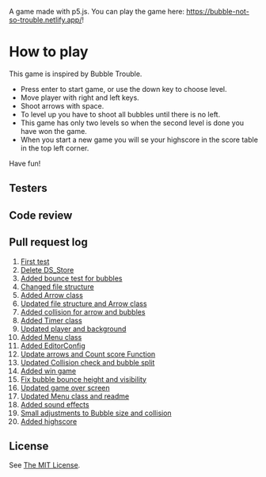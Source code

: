 A game made with p5.js. You can play the game here: https://bubble-not-so-trouble.netlify.app/!

# How to play
This game is inspired by Bubble Trouble. 

- Press enter to start game, or use the down key to choose level.
- Move player with right and left keys.
- Shoot arrows with space.
- To level up you have to shoot all bubbles until there is no left.
- This game has only two levels so when the second level is done you have won the game. 
- When you start a new game you will se your highscore in the score table in the top left corner.

Have fun!

## Testers


## Code review


## Pull request log 

1. [First test](https://github.com/emeliepetersson/game-over/pull/1)
2. [Delete DS_Store](https://github.com/emeliepetersson/game-over/pull/2)
3. [Added bounce test for bubbles](https://github.com/emeliepetersson/game-over/pull/3)
4. [Changed file structure](https://github.com/emeliepetersson/game-over/pull/4)
5. [Added Arrow class](https://github.com/emeliepetersson/game-over/pull/5)
6. [Updated file structure and Arrow class](https://github.com/emeliepetersson/game-over/pull/6)
7. [Added collision for arrow and bubbles](https://github.com/emeliepetersson/game-over/pull/7)
8. [Added Timer class](https://github.com/emeliepetersson/game-over/pull/8)
9. [Updated player and background](https://github.com/emeliepetersson/game-over/pull/9)
10. [Added Menu class](https://github.com/emeliepetersson/game-over/pull/10)
11. [Added EditorConfig](https://github.com/emeliepetersson/game-over/pull/11)
12. [Update arrows and Count score Function](https://github.com/emeliepetersson/game-over/pull/12)
13. [Updated Collision check and bubble split](https://github.com/emeliepetersson/game-over/pull/13)
14. [Added win game](https://github.com/emeliepetersson/game-over/pull/14)
15. [Fix bubble bounce height and visibility](https://github.com/emeliepetersson/game-over/pull/15)
16. [Updated game over screen](https://github.com/emeliepetersson/game-over/pull/16)
17. [Updated Menu class and readme](https://github.com/emeliepetersson/game-over/pull/17)
18. [Added sound effects](https://github.com/emeliepetersson/game-over/pull/18)
19. [Small adjustments to Bubble size and collision](https://github.com/emeliepetersson/game-over/pull/19)
20. [Added highscore](https://github.com/emeliepetersson/game-over/pull/20)

## License
See [The MIT License](https://github.com/emeliepetersson/game-over/blob/master/LICENSE).
